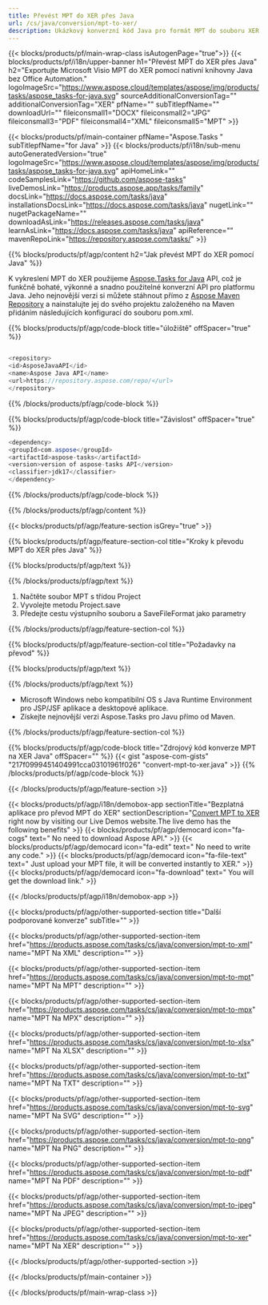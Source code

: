 ```yaml
---
title: Převést MPT do XER přes Java 
url: /cs/java/conversion/mpt-to-xer/ 
description: Ukázkový konverzní kód Java pro formát MPT do souboru XER. Tento příklad kódu použijte k převodu MPT na XER v jakékoli webové nebo desktopové aplikaci založené na Javě.
---
```


{{< blocks/products/pf/main-wrap-class isAutogenPage="true">}}
{{< blocks/products/pf/i18n/upper-banner h1="Převést MPT do XER přes Java" h2="Exportujte Microsoft Visio MPT do XER pomocí nativní knihovny Java bez Office Automation." logoImageSrc="https://www.aspose.cloud/templates/aspose/img/products/tasks/aspose_tasks-for-java.svg" sourceAdditionalConversionTag="" additionalConversionTag="XER" pfName="" subTitlepfName="" downloadUrl="" fileiconsmall1="DOCX" fileiconsmall2="JPG" fileiconsmall3="PDF" fileiconsmall4="XML" fileiconsmall5="MPT" >}}

{{< blocks/products/pf/main-container pfName="Aspose.Tasks " subTitlepfName="for Java" >}}
{{< blocks/products/pf/i18n/sub-menu autoGeneratedVersion="true" logoImageSrc="https://www.aspose.cloud/templates/aspose/img/products/tasks/aspose_tasks-for-java.svg" apiHomeLink="" codeSamplesLink="https://github.com/aspose-tasks" liveDemosLink="https://products.aspose.app/tasks/family" docsLink="https://docs.aspose.com/tasks/java" installationsDocsLink="https://docs.aspose.com/tasks/java" nugetLink="" nugetPackageName="" downloadAsLink="https://releases.aspose.com/tasks/java" learnAsLink="https://docs.aspose.com/tasks/java" apiReference="" mavenRepoLink="https://repository.aspose.com/tasks/" >}}

{{% blocks/products/pf/agp/content h2="Jak převést MPT do XER pomocí Java" %}}

K vykreslení MPT do XER použijeme
 [Aspose.Tasks for Java](https://products.aspose.com/tasks/java)
 API, což je funkčně bohaté, výkonné a snadno použitelné konverzní API pro platformu Java. Jeho nejnovější verzi si můžete stáhnout přímo z
 [Aspose Maven Repository](https://repository.aspose.com/tasks/)
 a nainstalujte jej do svého projektu založeného na Maven přidáním následujících konfigurací do souboru pom.xml.

{{% blocks/products/pf/agp/code-block title="úložiště" offSpacer="true" %}}

```cs

<repository>
<id>AsposeJavaAPI</id>
<name>Aspose Java API</name>
<url>https://repository.aspose.com/repo/</url>
</repository>

```

{{% /blocks/products/pf/agp/code-block %}}

{{% blocks/products/pf/agp/code-block title="Závislost" offSpacer="true" %}}

```cs
<dependency>
<groupId>com.aspose</groupId>
<artifactId>aspose-tasks</artifactId>
<version>version of aspose-tasks API</version>
<classifier>jdk17</classifier>
</dependency>

```

{{% /blocks/products/pf/agp/code-block %}}

{{% /blocks/products/pf/agp/content %}}

{{< blocks/products/pf/agp/feature-section isGrey="true" >}}

{{% blocks/products/pf/agp/feature-section-col title="Kroky k převodu MPT do XER přes Java" %}}

{{% blocks/products/pf/agp/text %}}

{{% /blocks/products/pf/agp/text %}}

1. Načtěte soubor MPT s třídou Project
1. Vyvolejte metodu Project.save
1. Předejte cestu výstupního souboru a SaveFileFormat jako parametry

{{% /blocks/products/pf/agp/feature-section-col %}}

{{% blocks/products/pf/agp/feature-section-col title="Požadavky na převod" %}}

{{% blocks/products/pf/agp/text %}}

{{% /blocks/products/pf/agp/text %}}

- Microsoft Windows nebo kompatibilní OS s Java Runtime Environment pro JSP/JSF aplikace a desktopové aplikace.
- Získejte nejnovější verzi Aspose.Tasks pro Javu přímo od Maven.

{{% /blocks/products/pf/agp/feature-section-col %}}

{{% blocks/products/pf/agp/code-block title="Zdrojový kód konverze MPT na XER Java" offSpacer="" %}}
{{< gist "aspose-com-gists" "217f0999451404991cca03101961f026" "convert-mpt-to-xer.java" >}}
{{% /blocks/products/pf/agp/code-block %}}

{{< /blocks/products/pf/agp/feature-section >}}

<!-- aboutfile Starts -->

{{< blocks/products/pf/agp/i18n/demobox-app sectionTitle="Bezplatná aplikace pro převod MPT do XER" sectionDescription="[Convert MPT to XER](https://products.aspose.app/tasks/conversion/mpt-to-xer) right now by visiting our Live Demos website.The live demo has the following benefits" >}}
        {{< blocks/products/pf/agp/democard icon="fa-cogs" text=" No need to download Aspose API." >}}
        {{< blocks/products/pf/agp/democard icon="fa-edit" text=" No need to write any code." >}}
        {{< blocks/products/pf/agp/democard icon="fa-file-text" text=" Just upload your MPT file, it will be converted instantly to XER." >}}
        {{< blocks/products/pf/agp/democard icon="fa-download" text=" You will get the download link." >}}

{{< /blocks/products/pf/agp/i18n/demobox-app >}}

<!-- aboutfile Ends -->

{{< blocks/products/pf/agp/other-supported-section title="Další podporované konverze" subTitle="" >}}

{{< blocks/products/pf/agp/other-supported-section-item href="https://products.aspose.com/tasks/cs/java/conversion/mpt-to-xml" name="MPT Na XML" description="" >}}

{{< blocks/products/pf/agp/other-supported-section-item href="https://products.aspose.com/tasks/cs/java/conversion/mpt-to-mpt" name="MPT Na MPT" description="" >}}

{{< blocks/products/pf/agp/other-supported-section-item href="https://products.aspose.com/tasks/cs/java/conversion/mpt-to-mpx" name="MPT Na MPX" description="" >}}

{{< blocks/products/pf/agp/other-supported-section-item href="https://products.aspose.com/tasks/cs/java/conversion/mpt-to-xlsx" name="MPT Na XLSX" description="" >}}

{{< blocks/products/pf/agp/other-supported-section-item href="https://products.aspose.com/tasks/cs/java/conversion/mpt-to-txt" name="MPT Na TXT" description="" >}}

{{< blocks/products/pf/agp/other-supported-section-item href="https://products.aspose.com/tasks/cs/java/conversion/mpt-to-svg" name="MPT Na SVG" description="" >}}

{{< blocks/products/pf/agp/other-supported-section-item href="https://products.aspose.com/tasks/cs/java/conversion/mpt-to-png" name="MPT Na PNG" description="" >}}

{{< blocks/products/pf/agp/other-supported-section-item href="https://products.aspose.com/tasks/cs/java/conversion/mpt-to-pdf" name="MPT Na PDF" description="" >}}

{{< blocks/products/pf/agp/other-supported-section-item href="https://products.aspose.com/tasks/cs/java/conversion/mpt-to-jpeg" name="MPT Na JPEG" description="" >}}

{{< blocks/products/pf/agp/other-supported-section-item href="https://products.aspose.com/tasks/cs/java/conversion/mpt-to-xer" name="MPT Na XER" description="" >}}



{{< /blocks/products/pf/agp/other-supported-section >}}

{{< /blocks/products/pf/main-container >}}
    
{{< /blocks/products/pf/main-wrap-class >}}